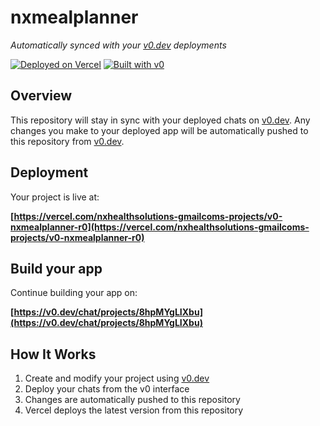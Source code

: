 # nxmealplanner

*Automatically synced with your [v0.dev](https://v0.dev) deployments*

[![Deployed on Vercel](https://img.shields.io/badge/Deployed%20on-Vercel-black?style=for-the-badge&logo=vercel)](https://vercel.com/nxhealthsolutions-gmailcoms-projects/v0-nxmealplanner-r0)
[![Built with v0](https://img.shields.io/badge/Built%20with-v0.dev-black?style=for-the-badge)](https://v0.dev/chat/projects/8hpMYgLIXbu)

## Overview

This repository will stay in sync with your deployed chats on [v0.dev](https://v0.dev).
Any changes you make to your deployed app will be automatically pushed to this repository from [v0.dev](https://v0.dev).

## Deployment

Your project is live at:

**[https://vercel.com/nxhealthsolutions-gmailcoms-projects/v0-nxmealplanner-r0](https://vercel.com/nxhealthsolutions-gmailcoms-projects/v0-nxmealplanner-r0)**

## Build your app

Continue building your app on:

**[https://v0.dev/chat/projects/8hpMYgLIXbu](https://v0.dev/chat/projects/8hpMYgLIXbu)**

## How It Works

1. Create and modify your project using [v0.dev](https://v0.dev)
2. Deploy your chats from the v0 interface
3. Changes are automatically pushed to this repository
4. Vercel deploys the latest version from this repository